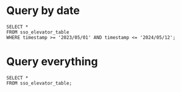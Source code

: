
# Query by date
```
SELECT *
FROM sso_elevator_table
WHERE timestamp >= '2023/05/01' AND timestamp <= '2024/05/12';
```
# Query everything
```
SELECT *
FROM sso_elevator_table;

```
